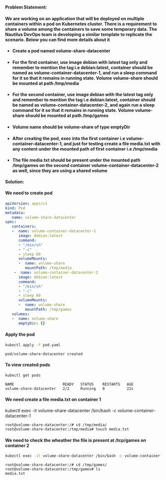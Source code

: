 **Problem Statement:**

#### We are working on an application that will be deployed on multiple containers within a pod on Kubernetes cluster. There is a requirement to share a volume among the containers to save some temporary data. The Nautilus DevOps team is developing a similar template to replicate the scenario. Below you can find more details about it

- #### Create a pod named volume-share-datacenter

- #### For the first container, use image debian with latest tag only and remember to mention the tag i.e debian:latest, container should be named as volume-container-datacenter-1, and run a sleep command for it so that it remains in running state. Volume volume-share should be mounted at path /tmp/media

- #### For the second container, use image debian with the latest tag only and remember to mention the tag i.e debian:latest, container should be named as volume-container-datacenter-2, and again run a sleep command for it so that it remains in running state. Volume volume-share should be mounted at path /tmp/games

- #### Volume name should be volume-share of type emptyDir

- #### After creating the pod, exec into the first container i.e volume-container-datacenter-1, and just for testing create a file media.txt with any content under the mounted path of first container i.e /tmp/media

- #### The file media.txt should be present under the mounted path /tmp/games on the second container volume-container-datacenter-2 as well, since they are using a shared volume

**Solution:**

#### We need to create pod

```yaml
apiVersion: apps/v1
kind: Pod
metadata:
   name: volume-share-datacenter
spec:
   containers:
   -  name: volume-container-datacenter-1
      image: debian:latest
      command: 
      - "/bin/sh"
      - "-c" 
      - sleep 60
      volumeMounts:
      -  name: volume-share
         mountPath: /tmp/media
    -  name: volume-container-datacenter-2
      image: debian:latest
      command: 
      - "/bin/sh"
      - "-c"
      - sleep 60
      volumeMounts:
      -  name: volume-share
         mountPath: /tmp/games
   volumes:
   -  name: volume-share
      emptyDir: {}
```

#### Apply the pod

```bash
kubectl apply -f pod.yaml
```

```
pod/volume-share-datacenter created
```

#### To view created pods

```bash
kubectl get pods
```

```
NAME                      READY   STATUS    RESTARTS   AGE
volume-share-datacenter   2/2     Running   0          22s
```

#### We need create a file media.txt on container 1

kubectl exec -it volume-share-datacenter /bin/bash -c volume-container-datacenter-1

```
root@volume-share-datacenter:/# cd /tmp/media/
root@volume-share-datacenter:/tmp/media# touch media.txt
```

#### We need to check the  wheather the file is present at /tcp/games on container 2

```bash
kubectl exec -it volume-share-datacenter /bin/bash -c volume-container-datacenter-2
```

```
root@volume-share-datacenter:/# cd /tmp/games/
root@volume-share-datacenter:/tmp/games# ls
media.txt
```
